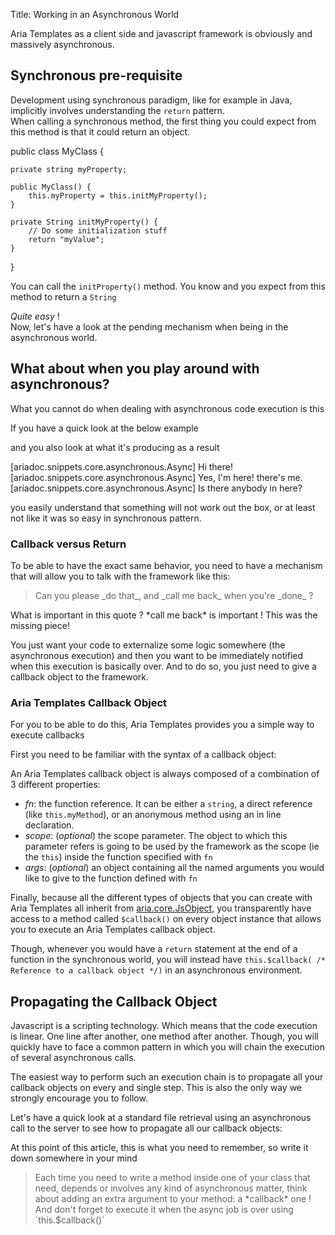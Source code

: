 Title: Working in an Asynchronous World



Aria Templates as a client side and javascript framework is obviously and massively asynchronous.

## Synchronous pre-requisite

Development using synchronous paradigm, like for example in Java, implicitly involves understanding the `return` pattern.<br />
When calling a synchronous method, the first thing you could expect from this method is that it could return an object.

<syntaxhighlight lang="Javascript">
public class MyClass {

    private string myProperty;

    public MyClass() {
        this.myProperty = this.initMyProperty();
    }

    private String initMyProperty() {
        // Do some initialization stuff
        return "myValue";
    }
}
</syntaxhighlight>

You can call the `initProperty()` method. You know and you expect from this method to return a `String`

*Quite easy* !<br />
Now, let's have a look at the pending mechanism when being in the asynchronous world.

## What about when you play around with asynchronous?

What you cannot do when dealing with asynchronous code execution is this
<script src='http://snippets.ariatemplates.com/snippets/%VERSION%/core/asynchronous/Async.js' defer></script>

If you have a quick look at the below example

<script src='http://snippets.ariatemplates.com/snippets/%VERSION%/core/asynchronous/Async.js' defer></script>

and you also look at what it's producing as a result

<syntaxhighlight lang="text">
 [ariadoc.snippets.core.asynchronous.Async] Hi there!
 [ariadoc.snippets.core.asynchronous.Async] Yes, I'm here! there's me.
 [ariadoc.snippets.core.asynchronous.Async] Is there anybody in here?
</syntaxhighlight>

you easily understand that something will not work out the box, or at least not like it was so easy in synchronous pattern.

### Callback versus Return

To be able to have the exact same behavior, you need to have a mechanism that will allow you to talk with the framework like this:
<blockquote>
Can you please _do that_, and _call me back_ when you're _done_ ?
</blockquote>
What is important in this quote ? *call me back* is important ! This was the missing piece!

You just want your code to externalize some logic somewhere (the asynchronous execution) and then you want to be immediately notified when this execution is basically over. And to do so, you just need to give a callback object to the framework.

### Aria Templates Callback Object

For you to be able to do this, Aria Templates provides you a simple way to execute callbacks

First you need to be familiar with the syntax of a callback object:

<script src='http://snippets.ariatemplates.com/snippets/%VERSION%/core/asynchronous/Async.js' defer></script>

An Aria Templates callback object is always composed of a combination of 3 different properties:
* *fn*: the function reference. It can be either a `string`, a direct reference (like `this.myMethod`), or an anonymous method using an in line declaration.
* *scope*: (_optional_) the scope parameter. The object to which this parameter refers is going to be used by the framework as the scope (ie the `this`) inside the function specified with `fn`
* *args*: (_optional_) an object containing all the named arguments you would like to give to the function defined with `fn`


Finally, because all the different types of objects that you can create with Aria Templates all inherit from [aria.core.JsObject](http://ariatemplates.com/api/#aria.core.JsObject), you transparently have access to a method called `$callback()` on every object instance that allows you to execute an Aria Templates callback object.

Though, whenever you would have a `return` statement at the end of a function in the synchronous world, you will instead have `this.$callback( /* Reference to a callback object */)` in an asynchronous environment.

<script src='http://snippets.ariatemplates.com/snippets/%VERSION%/core/asynchronous/Async.js' defer></script>
<script src='http://snippets.ariatemplates.com/snippets/%VERSION%/core/asynchronous/Async.js' defer></script>

## Propagating  the Callback Object

Javascript is a scripting technology. Which means that the code execution is linear. One line after another, one method after another. Though, you will quickly have to face a common pattern in which you will chain the execution of several asynchronous calls.

The easiest way to perform such an execution chain is to propagate all your callback objects on every and single step. This is also the only way we strongly encourage you to follow.

Let's have a quick look at a standard file retrieval using an asynchronous call to the server to see how to propagate all our callback objects:

<script src='http://snippets.ariatemplates.com/snippets/%VERSION%/core/asynchronous/Async.js' defer></script>

At this point of this article, this is what you need to remember, so write it down somewhere in your mind
<blockquote>
Each time you need to write a method inside one of your class that need, depends or involves any kind of asynchronous matter, think about adding an extra argument to your method: a *callback* one !<br />
And don't forget to execute it when the async job is over using `this.$callback()`
</blockquote>
